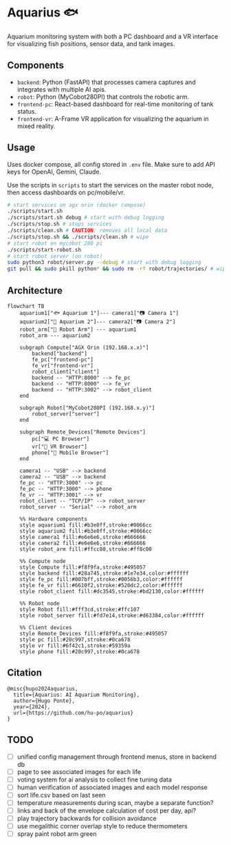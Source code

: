 # Aquarius 🐟

Aquarium monitoring system with both a PC dashboard and a VR interface for visualizing fish positions, sensor data, and tank images.

## Components

- `backend`: Python (FastAPI) that processes camera captures and integrates with multiple AI apis.
- `robot`: Python (MyCobot280PI) that controls the robotic arm.
- `frontend-pc`: React-based dashboard for real-time monitoring of tank status.
- `frontend-vr`: A-Frame VR application for visualizing the aquarium in mixed reality.

## Usage

Uses docker compose, all config stored in `.env` file. Make sure to add API keys for OpenAI, Gemini, Claude.

Use the scripts in `scripts` to start the services on the master robot node, then access dashboards on pc/mobile/vr.

```bash
# start services on agx orin (docker compose)
./scripts/start.sh
./scripts/start.sh debug # start with debug logging
./scripts/stop.sh # stops services
./scripts/clean.sh # CAUTION: removes all local data
./scripts/stop.sh && ./scripts/clean.sh # wipe
# start robot on mycobot 280 pi
./scripts/start-robot.sh
# start robot server (on robot)
sudo python3 robot/server.py --debug # start with debug logging
git pull && sudo pkill python* && sudo rm -rf robot/trajectories/ # wipe
```

<!-- ## Video

[![YouTube Video](https://img.youtube.com/vi/TBD/0.jpg)](https://www.youtube.com/watch?v=TBD) -->

## Architecture

```mermaid
flowchart TB
    aquarium1["🐟 Aquarium 1"]--- camera1["📷 Camera 1"]
    aquarium2["🐠 Aquarium 2"]--- camera2["📷 Camera 2"]
    robot_arm["🦾 Robot Arm"] --- aquarium1
    robot_arm --- aquarium2
    
    subgraph Compute["AGX Orin (192.168.x.x)"]
        backend["backend"]
        fe_pc["frontend-pc"]
        fe_vr["frontend-vr"]
        robot_client["client"]
        backend -- "HTTP:8000" --> fe_pc
        backend -- "HTTP:8000" --> fe_vr
        backend -- "HTTP:3002" --> robot_client
    end
    
    subgraph Robot["MyCobot280PI (192.168.x.y)"]
        robot_server["server"]
    end
    
    subgraph Remote_Devices["Remote Devices"]
        pc["💻 PC Browser"]
        vr["🥽 VR Browser"]
        phone["📱 Mobile Browser"]
    end
    
    camera1 -- "USB" --> backend
    camera2 -- "USB" --> backend
    fe_pc -- "HTTP:3000" --> pc
    fe_pc -- "HTTP:3000" --> phone
    fe_vr -- "HTTP:3001" --> vr
    robot_client -- "TCP/IP" --> robot_server
    robot_server -- "Serial" --> robot_arm

    %% Hardware components
    style aquarium1 fill:#b3e0ff,stroke:#0066cc
    style aquarium2 fill:#b3e0ff,stroke:#0066cc
    style camera1 fill:#e6e6e6,stroke:#666666
    style camera2 fill:#e6e6e6,stroke:#666666
    style robot_arm fill:#ffcc80,stroke:#ff8c00

    %% Compute node
    style Compute fill:#f8f9fa,stroke:#495057
    style backend fill:#28a745,stroke:#1e7e34,color:#ffffff
    style fe_pc fill:#007bff,stroke:#0056b3,color:#ffffff
    style fe_vr fill:#6610f2,stroke:#520dc2,color:#ffffff
    style robot_client fill:#dc3545,stroke:#bd2130,color:#ffffff

    %% Robot node
    style Robot fill:#fff3cd,stroke:#ffc107
    style robot_server fill:#fd7e14,stroke:#d63384,color:#ffffff

    %% Client devices
    style Remote_Devices fill:#f8f9fa,stroke:#495057
    style pc fill:#20c997,stroke:#0ca678
    style vr fill:#6f42c1,stroke:#59359a
    style phone fill:#20c997,stroke:#0ca678
```

## Citation

```
@misc{hupo2024aquarius,
  title={Aquarius: AI Aquarium Monitoring},
  author={Hugo Ponte},
  year={2024},
  url={https://github.com/hu-po/aquarius}
}
```

## TODO

- [ ] unified config management through frontend menus, store in backend db
- [ ] page to see associated images for each life
- [ ] voting system for ai analysis to collect fine tuning data
- [ ] human verification of associated images and each model response
- [ ] sort life.csv based on last seen
- [ ] temperature measurements during scan, maybe a separate function?
- [ ] links and back of the envelope calculation of cost per day, api?
- [ ] play trajectory backwards for collision avoidance
- [ ] use megalithic corner overlap style to reduce thermometers
- [ ] spray paint robot arm green
